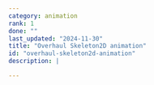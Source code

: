 ```yaml
---
category: animation
rank: 1
done: ""
last_updated: "2024-11-30"
title: "Overhaul Skeleton2D animation"
id: "overhaul-skeleton2d-animation"
description: |

---
```

